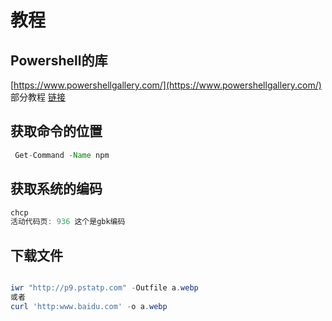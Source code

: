 # 教程

## Powershell的库

[https://www.powershellgallery.com/](https://www.powershellgallery.com/)  
部分教程  [链接](https://www.computerperformance.co.uk/powershell/)

## 获取命令的位置

```java
 Get-Command -Name npm
```

## 获取系统的编码

```java
chcp
活动代码页: 936 这个是gbk编码
```

## 下载文件

```powershell

iwr "http://p9.pstatp.com" -Outfile a.webp
或者
curl 'http:www.baidu.com' -o a.webp
```
